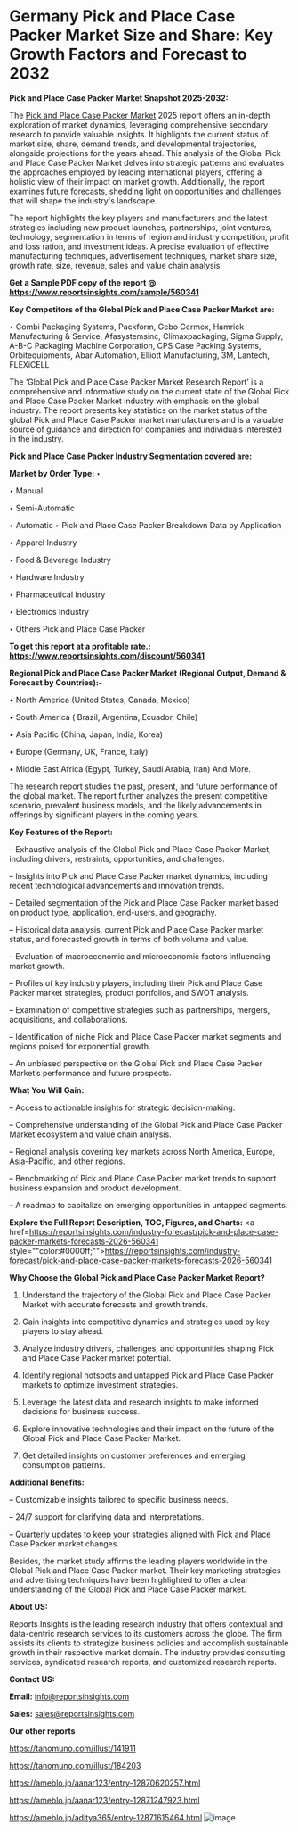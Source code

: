# Germany Pick and Place Case Packer Market Size and Share: Key Growth Factors and Forecast to 2032

<strong>Pick and Place Case Packer Market Snapshot 2025-2032:</strong>

The <a href=https://www.reportsinsights.com/sample/560341>Pick and Place Case Packer Market</a> 2025 report offers an in-depth exploration of market dynamics, leveraging comprehensive secondary research to provide valuable insights. It highlights the current status of market size, share, demand trends, and developmental trajectories, alongside projections for the years ahead. This analysis of the Global Pick and Place Case Packer Market delves into strategic patterns and evaluates the approaches employed by leading international players, offering a holistic view of their impact on market growth. Additionally, the report examines future forecasts, shedding light on opportunities and challenges that will shape the industry's landscape.

The report highlights the key players and manufacturers and the latest strategies including new product launches, partnerships, joint ventures, technology, segmentation in terms of region and industry competition, profit and loss ration, and investment ideas. A precise evaluation of effective manufacturing techniques, advertisement techniques, market share size, growth rate, size, revenue, sales and value chain analysis.

<strong>Get a Sample PDF copy of the report @ <a href=https://www.reportsinsights.com/sample/560341 style=color:#0000ff;>https://www.reportsinsights.com/sample/560341</a></strong>

<strong>Key Competitors of the Global Pick and Place Case Packer Market are:</strong>

‣ Combi Packaging Systems, Packform, Gebo Cermex, Hamrick Manufacturing & Service, Afasystemsinc, Climaxpackaging, Sigma Supply, A-B-C Packaging Machine Corporation, CPS Case Packing Systems, Orbitequipments, Abar Automation, Elliott Manufacturing, 3M, Lantech, FLEXiCELL

The ‘Global Pick and Place Case Packer Market Research Report’ is a comprehensive and informative study on the current state of the Global Pick and Place Case Packer Market industry with emphasis on the global industry. The report presents key statistics on the market status of the global Pick and Place Case Packer market manufacturers and is a valuable source of guidance and direction for companies and individuals interested in the industry.

<strong>Pick and Place Case Packer Industry Segmentation covered are:</strong>

<strong>Market by Order Type: </strong>
‣ 

‣ Manual

‣ Semi-Automatic

‣ Automatic
‣ Pick and Place Case Packer Breakdown Data by Application

‣ Apparel Industry

‣ Food & Beverage Industry

‣ Hardware Industry

‣ Pharmaceutical Industry

‣ Electronics Industry

‣ Others
Pick and Place Case Packer

<strong>To get this report at a profitable rate.: <a href=https://www.reportsinsights.com/discount/560341 style=color:#0000ff;>https://www.reportsinsights.com/discount/560341</a></strong>

<strong>Regional Pick and Place Case Packer Market (Regional Output, Demand &amp; Forecast by Countries):-</strong>

• North America (United States, Canada, Mexico)

• South America ( Brazil, Argentina, Ecuador, Chile)

• Asia Pacific (China, Japan, India, Korea)

• Europe (Germany, UK, France, Italy)

• Middle East Africa (Egypt, Turkey, Saudi Arabia, Iran) And More.

The research report studies the past, present, and future performance of the global market. The report further analyzes the present competitive scenario, prevalent business models, and the likely advancements in offerings by significant players in the coming years.

<strong>Key Features of the Report:</strong>

– Exhaustive analysis of the Global Pick and Place Case Packer Market, including drivers, restraints, opportunities, and challenges.

– Insights into Pick and Place Case Packer market dynamics, including recent technological advancements and innovation trends.

– Detailed segmentation of the Pick and Place Case Packer market based on product type, application, end-users, and geography.

– Historical data analysis, current Pick and Place Case Packer market status, and forecasted growth in terms of both volume and value.

– Evaluation of macroeconomic and microeconomic factors influencing market growth.

– Profiles of key industry players, including their Pick and Place Case Packer market strategies, product portfolios, and SWOT analysis.

– Examination of competitive strategies such as partnerships, mergers, acquisitions, and collaborations.

– Identification of niche Pick and Place Case Packer market segments and regions poised for exponential growth.

– An unbiased perspective on the Global Pick and Place Case Packer Market’s performance and future prospects.

<strong>What You Will Gain:</strong>

– Access to actionable insights for strategic decision-making.

– Comprehensive understanding of the Global Pick and Place Case Packer Market ecosystem and value chain analysis.

– Regional analysis covering key markets across North America, Europe, Asia-Pacific, and other regions.

– Benchmarking of Pick and Place Case Packer market trends to support business expansion and product development.

– A roadmap to capitalize on emerging opportunities in untapped segments.

<strong>Explore the Full Report Description, TOC, Figures, and Charts:</strong>
<a href=https://reportsinsights.com/industry-forecast/pick-and-place-case-packer-markets-forecasts-2026-560341 style=""color:#0000ff;"">https://reportsinsights.com/industry-forecast/pick-and-place-case-packer-markets-forecasts-2026-560341</a>

<strong>Why Choose the Global Pick and Place Case Packer Market Report?</strong>

1. Understand the trajectory of the Global Pick and Place Case Packer Market with accurate forecasts and growth trends.

2. Gain insights into competitive dynamics and strategies used by key players to stay ahead.

3. Analyze industry drivers, challenges, and opportunities shaping Pick and Place Case Packer market potential.

4. Identify regional hotspots and untapped Pick and Place Case Packer markets to optimize investment strategies.

5. Leverage the latest data and research insights to make informed decisions for business success.

6. Explore innovative technologies and their impact on the future of the Global Pick and Place Case Packer Market.

7. Get detailed insights on customer preferences and emerging consumption patterns.

<strong>Additional Benefits:</strong>

– Customizable insights tailored to specific business needs.

– 24/7 support for clarifying data and interpretations.

– Quarterly updates to keep your strategies aligned with Pick and Place Case Packer market changes.

Besides, the market study affirms the leading players worldwide in the Global Pick and Place Case Packer market. Their key marketing strategies and advertising techniques have been highlighted to offer a clear understanding of the Global Pick and Place Case Packer market.

<strong><strong>About US</strong>:</strong>

Reports Insights is the leading research industry that offers contextual and data-centric research services to its customers across the globe. The firm assists its clients to strategize business policies and accomplish sustainable growth in their respective market domain. The industry provides consulting services, syndicated research reports, and customized research reports.

<strong>Contact US:</strong>

<p class=><b>Email:</b> <a href=mailto:info@reportsinsights.com>info@reportsinsights.com</a></p>
<p class=><b>Sales:</b> <a href=mailto:sales@reportsinsights.com>sales@reportsinsights.com</a></p>

<strong>Our other reports</strong>

<a href=https://tanomuno.com/illust/141911>https://tanomuno.com/illust/141911</a>

<a href=https://tanomuno.com/illust/184203>https://tanomuno.com/illust/184203</a>

<a href=https://ameblo.jp/aanar123/entry-12870620257.html>https://ameblo.jp/aanar123/entry-12870620257.html</a>

<a href=https://ameblo.jp/aanar123/entry-12871247923.html>https://ameblo.jp/aanar123/entry-12871247923.html</a>

<a href=https://ameblo.jp/aditya365/entry-12871615464.html>https://ameblo.jp/aditya365/entry-12871615464.html</a>
![image](https://github.com/user-attachments/assets/69136b20-1871-4b18-b879-47ea4c1634fc)
